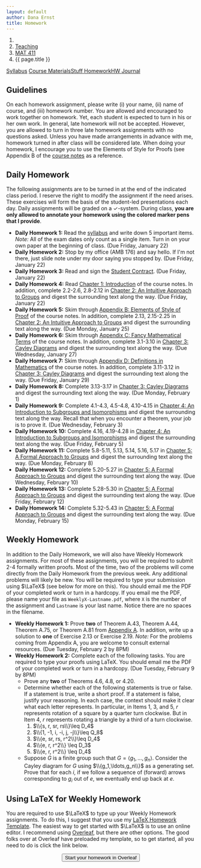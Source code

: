 ```yaml
---
layout: default
author: Dana Ernst
title: Homework
---
```


<ol class="breadcrumb">
  <li><a href="/"><i class="fa fa-home"></i></a></li>
  <li><a href="/teaching/">Teaching</a></li>
  <li><a href="/teaching/mat411s16">MAT 411</a></li>
  <li class="active">{{ page.title }}</li>
</ol>

<div class="row">
<div class="col-xs-12">
<div class="btn-group btn-group-justified">
<a class="btn btn-default btn-success" href="{{site.baseurl}}/teaching/mat411s16/syllabus/">Syllabus</a>
<a class="btn btn-default btn-primary" href="{{site.baseurl}}/teaching/mat411s16/materials/">
<span class="hidden-xs">Course Materials</span><span class="visible-xs">Stuff</span>
</a>
<a class="btn btn-default btn-warning" href="{{site.baseurl}}/teaching/mat411s16/homework/">
<span class="hidden-xs">Homework</span><span class="visible-xs">HW</span>
</a>
<a class="btn btn-default btn-info" href="{{site.baseurl}}/teaching/mat411s16/journal/">Journal</a>
</div>
</div>
</div>

## Guidelines ##
On each homework assignment, please write (i) your name, (ii) name of course, and (iii) homework number. You are allowed and encouraged to work together on homework. Yet, each student is expected to turn in his or her own work. In general, late homework will not be accepted. However, you are allowed to turn in three late homework assignments with no questions asked. Unless you have made arrangements in advance with me, homework turned in after class will be considered late. When doing your homework, I encourage you to use the Elements of Style for Proofs (see Appendix B of the [course notes]({{site.baseurl}}/teaching/mat411s16/materials/) as a reference.

## Daily Homework ##
The following assignments are to be turned in at the end of the indicated class period.  I reserve the right to modify the assignment if the need arises.  These exercises will form the basis of the student-led presentations each day.  Daily assignments will be graded on a $\checkmark$-system.  During class, **you are only allowed to annotate your homework using the colored marker pens that I provide**.

- **Daily Homework 1:** Read the [syllabus]({{site.baseurl}}/teaching/mat411s16/syllabus/) and write down 5 important items.  *Note:*  All of the exam dates only count as a single item.  Turn in on your own paper at the beginning of class. (Due Friday, January 22)
- **Daily Homework 2:** Stop by my office (AMB 176) and say hello. If I'm not there, just slide note under my door saying you stopped by. (Due Friday, January 22)
- **Daily Homework 3:** Read and sign the [Student Contract]({{site.baseurl}}/teaching/StudentContract.pdf). (Due Friday, January 22)
- **Daily Homework 4:** Read [Chapter 1: Introduction]({{site.baseurl}}/teaching/mat411s16/Introduction.pdf) of the course notes.  In addition, complete 2.2-2.6, 2.8-2.12 in [Chapter 2: An Intuitive Approach to Groups]({{site.baseurl}}/teaching/mat411s16/IntuitiveGroups.pdf) and digest the surrounding text along the way. (Due Friday, January 22)
- **Daily Homework 5:** Skim through [Appendix B: Elements of Style of Proof]({{site.baseurl}}/teaching/mat411s16/ElementsOfStyle.pdf) of the course notes.  In addition, complete 2.13, 2.15-2.25 in [Chapter 2: An Intuitive Approach to Groups]({{site.baseurl}}/teaching/mat411s16/IntuitiveGroups.pdf) and digest the surrounding text along the way. (Due Monday, January 25)
- **Daily Homework 6:** Skim through [Appendix C: Fancy Mathematical Terms]({{site.baseurl}}/teaching/mat411s16/FancyMathematicalTerms.pdf) of the course notes.  In addition, complete 3.1-3.10 in [Chapter 3: Cayley Diagrams]({{site.baseurl}}/teaching/mat411s16/CayleyDiagrams.pdf) and digest the surrounding text along the way. (Due Wednesday, January 27)
- **Daily Homework 7:** Skim through [Appendix D: Definitions in Mathematics]({{site.baseurl}}/teaching/mat411s16/Definitions.pdf) of the course notes.  In addition, complete 3.11-3.12 in [Chapter 3: Cayley Diagrams]({{site.baseurl}}/teaching/mat411s16/CayleyDiagrams.pdf) and digest the surrounding text along the way. (Due Friday, January 29)
- **Daily Homework 8:** Complete 3.13-3.17 in [Chapter 3: Cayley Diagrams]({{site.baseurl}}/teaching/mat411s16/CayleyDiagrams.pdf) and digest the surrounding text along the way. (Due Monday, February 1)
- **Daily Homework 9:** Complete 4.1-4.3, 4.5-4.8, 4.10-4.15 in [Chapter 4: An Introduction to Subgroups and Isomorphisms]({{site.baseurl}}/teaching/mat411s16/IntroSubgroupsIsomorphisms.pdf) and digest the surrounding text along the way. Recall that when you encounter a theorem, your job is to prove it. (Due Wednesday, February 3)
- **Daily Homework 10:** Complete 4.16, 4.19-4.28 in [Chapter 4: An Introduction to Subgroups and Isomorphisms]({{site.baseurl}}/teaching/mat411s16/IntroSubgroupsIsomorphisms.pdf) and digest the surrounding text along the way. (Due Friday, February 5)
- **Daily Homework 11:** Complete 5.8-5.11, 5.13, 5.14, 5.16, 5.17 in [Chapter 5: A Formal Approach to Groups]({{site.baseurl}}/teaching/mat411s16/FormalGroups.pdf) and digest the surrounding text along the way. (Due Monday, February 8)
- **Daily Homework 12:** Complete 5.20-5.27 in [Chapter 5: A Formal Approach to Groups]({{site.baseurl}}/teaching/mat411s16/FormalGroups.pdf) and digest the surrounding text along the way. (Due Wednesday, February 10)
- **Daily Homework 13:** Complete 5.28-5.30 in [Chapter 5: A Formal Approach to Groups]({{site.baseurl}}/teaching/mat411s16/FormalGroups.pdf) and digest the surrounding text along the way. (Due Friday, February 12)
- **Daily Homework 14:** Complete 5.32-5.43 in [Chapter 5: A Formal Approach to Groups]({{site.baseurl}}/teaching/mat411s16/FormalGroups.pdf) and digest the surrounding text along the way. (Due Monday, February 15)

<!--
- **Daily Homework 13:** Read Section 5.3 in [Chapter 5: A Formal Approach to Groups](http://teaching.danaernst.com/files/fall2014/mat411/FormalGroups.pdf) and complete 5.40-5.45. You'll notice that I did not assign several problems and theorems in Section 5.3, but you more or less did these on the take-home portion of Exam 1.  Be sure to re-read them!  (Due Friday, September 26)
- **Daily Homework 14:** Read Sections 5.4 and 5.5 in [Chapter 5: A Formal Approach to Groups](http://teaching.danaernst.com/files/fall2014/mat411/FormalGroups.pdf) and complete 5.46-5.50, 5.52, 5.54, 5.55. (Due Monday, September 29)
- **Daily Homework 15:** Read Section 5.5 in [Chapter 5: A Formal Approach to Groups](http://teaching.danaernst.com/files/fall2014/mat411/FormalGroups.pdf) and complete 5.56-5.60, 5.62-5.63. (Due Wednesday, October 1)
- **Daily Homework 16:** Read Section 5.5 in [Chapter 5: A Formal Approach to Groups](http://teaching.danaernst.com/files/fall2014/mat411/FormalGroups.pdf) and complete 5.65-5.68. (Due Friday, October 3)
- **Daily Homework 17:** Read Sections 5.5 and 5.6 in [Chapter 5: A Formal Approach to Groups](http://teaching.danaernst.com/files/fall2014/mat411/FormalGroups.pdf) and complete 5.69-5.70. And get caught up on any outstanding problems if you need to. (Due Monday, October 6)
- **Daily Homework 18:** Read Section 5.6 in [Chapter 5: A Formal Approach to Groups](http://teaching.danaernst.com/files/fall2014/mat411/FormalGroups.pdf) and complete 5.71-5.74, 5.76-5.78. (Due Wednesday, October 8)
- **Daily Homework 19:** Read Section 5.6 in [Chapter 5: A Formal Approach to Groups](http://teaching.danaernst.com/files/fall2014/mat411/FormalGroups.pdf) and complete 5.79, 5.80, 5.82, 5.83. (Due Friday, October 10)
- **Daily Homework 20:** Read Section 6.1 in [Chapter 6: Families of Groups](http://teaching.danaernst.com/files/fall2014/mat411/Families.pdf) and complete 5.85, 6.1, 6.2, 6.4-6.10. (Due Monday, October 13)
- **Daily Homework 21:** Read Section 6.1 in [Chapter 6: Families of Groups](http://teaching.danaernst.com/files/fall2014/mat411/Families.pdf) and complete 6.12-6.14. (Due Wednesday, October 15)
- **Daily Homework 22:** Read Section 6.1 in [Chapter 6: Families of Groups](http://teaching.danaernst.com/files/fall2014/mat411/Families.pdf) and complete 6.15-6.17. (Due Friday, October 17)
- **Daily Homework 23:** Read Section 6.1 in [Chapter 6: Families of Groups](http://teaching.danaernst.com/files/fall2014/mat411/Families.pdf) and complete 6.27-6.29. (Due Friday, October 24)
- **Daily Homework 24:** Read Section 6.1 in [Chapter 6: Families of Groups](http://teaching.danaernst.com/files/fall2014/mat411/Families.pdf) and complete 6.40-6.44, 6.47. Also, digest the meaning of Theorem 6.39, which you will need to do a few of the problems.  I suggest you crank out a few examples to convince yourself the theorem is true. I'll either prove this theorem in class next week or send out a proof for you to read at your leisure. (Due Monday, October 27)
- **Daily Homework 25:** Read Section 6.2 in [Chapter 6: Families of Groups](http://teaching.danaernst.com/files/fall2014/mat411/Families.pdf) and complete 6.49-6.53. (Due Wednesday, October 29)
- **Daily Homework 26:** Read Section 6.3 in [Chapter 6: Families of Groups](http://teaching.danaernst.com/files/fall2014/mat411/Families.pdf) and complete 6.55-6.56, 6.58-6.69. This looks like a lot, but most of them you should be able to dispense with rather quickly. (Due Friday, October 31)
- **Daily Homework 27:** Read Section 6.3 in [Chapter 6: Families of Groups](http://teaching.danaernst.com/files/fall2014/mat411/Families.pdf) and complete 6.70-6.76, 6.79, 6.80. To do the last two problems, you'll need to understand Theorem 6.78 and the discussion that follows it. (Due Monday, November 3)
- **Daily Homework 28:** Read Section 6.4 in [Chapter 6: Families of Groups](http://teaching.danaernst.com/files/fall2014/mat411/Families.pdf) and complete 6.81-6.88, 6.90, 6.92-6.94, 6.97, 6.98. Also, make sure you read and digest Theorem 6.96. (Due Wednesday, November 5)
- **Daily Homework 29:** If necessary, finish up any problems from Daily Homework 28.  Also, read Section 7.1 in [Chapter 7: Cosets, Lagrange's Theorem, and Normal Subgroups](http://teaching.danaernst.com/files/fall2014/mat411/CosetsLagrangeNormal.pdf) and complete 7.2, 7.3, 7.4(a)(b), 7.5, 7.7, 7.8(2). You are also responsible for digesting the content of the problems that were omitted, but you do not have to formally complete them. (Due Friday, November 7)
- **Daily Homework 30:** Re-read Section 7.1 and read Section 7.2 in [Chapter 7: Cosets, Lagrange's Theorem, and Normal Subgroups](http://teaching.danaernst.com/files/fall2014/mat411/CosetsLagrangeNormal.pdf) and complete 7.12, 7.13-7.19, 7.21, 7.22.  You are also responsible for digesting the content of the problems that were omitted, but you do not have to formally complete them. (Due Monday, November 10)
- **Daily Homework 31:** Read Section 7.3 in [Chapter 7: Cosets, Lagrange's Theorem, and Normal Subgroups](http://teaching.danaernst.com/files/fall2014/mat411/CosetsLagrangeNormal.pdf) and complete 7.24-7.31.  (Due Wednesday, November 12)
- **Daily Homework 32:** Read Sections 8.1 and 8.2 in [Chapter 8: Products and Quotients of Groups](http://teaching.danaernst.com/files/fall2014/mat411/ProductsQuotients.pdf) and complete 8.1, 8.6, 8.7, 8.26-8.30, 8.32, any 2 parts of 8.33.  You are also responsible for digesting the content of the problems that were omitted, but you do not have to formally complete them. (Due Friday, November 14)
- **Daily Homework 33:** Complete the exercises found [here](http://teaching.danaernst.com/files/fall2014/mat411/Daily33.pdf) (but skip the last problem). (Due Monday, November 24)
- **Daily Homework 34:** Complete the exercises found [here](http://teaching.danaernst.com/files/fall2014/mat411/Daily34.pdf). (Due Wednesday, November 26)
- **Daily Homework 35:** Complete the exercises found [here](http://teaching.danaernst.com/files/fall2014/mat411/Daily35.pdf). (Due Monday, December 1)
- **Daily Homework 36:** Complete the exercises found [here](http://teaching.danaernst.com/files/fall2014/mat411/Daily36.pdf). (Due Wednesday, December 3)
- **Daily Homework 37:** Last one! Complete the exercises found [here](http://teaching.danaernst.com/files/fall2014/mat411/Daily37.pdf) (Due Friday, December 5)

-->

## Weekly Homework ##
In addition to the Daily Homework, we will also have Weekly Homework assignments.  For most of these assignments, you will be required to submit 2-4 formally written proofs.  Most of the time, two of the problems will come directly from the Daily Homework from the previous week.  Any additional problems will likely be new.  You will be required to type your submission using $\LaTeX$ (see below for more on this).  You should email me the PDF of your completed work or turn in a hardcopy. If you email me the PDF, please name your file as <code>WeeklyX-Lastname.pdf</code>, where <code>X</code> is the number of the assignment and <code>Lastname</code> is your last name.  Notice there are no spaces in the filename.

- **Weekly Homework 1:** Prove **two** of Theorem A.43, Theorem A.44, Theorem A.75, or Theorem A.81 from [Appendix A]({{site.baseurl}}/teaching/mat411s16/Prerequisites.pdf). In addition, write up a solution to **one** of Exercise 2.13 or Exercise 2.19.  *Note:* For the problems coming from Appendix A, you are welcome to consult external resources. (Due Tuesday, February 2 by 8PM)
- **Weekly Homework 2:** Complete each of the following tasks. You are required to type your proofs using LaTeX.  You should email me the PDF of your completed work or turn in a hardcopy. (Due Tuesday, February 9 by 8PM)
  - Prove any **two** of Theorems 4.6, 4.8, or 4.20.
  - Determine whether each of the following statements is true or false. If a statement is true, write a short proof. If a statement is false, justify your reasoning. In each case, the context should make it clear what each letter represents. In particular, in Items 1, 3, and 5, $r$ represents rotation of a square by a quarter turn clockwise. But in Item 4, $r$ represents rotating a triangle by a third of a turn clockwise.
      1. $\\{s, r, sr, rs\\}\leq D_4$
      2. $\\{1, -1, i, -i, j, -j\\}\leq Q_8$
      3. $\\{e, sr, rs, r^2\\}\leq D_4$
      4. $\\{e, r, r^2\\} \leq D_3$
      5. $\\{e, r, r^2\\} \leq D_4$
  - Suppose $G$ is a finite group such that $G=\langle g_1,\ldots, g_n\rangle$.  Consider the Cayley diagram for $G$ using $\\{g_1,\ldots,g_n\\}$ as a generating set.  Prove that for each $i$, if we follow a sequence of (forward) arrows corresponding to $g_i$ out of $e$, we eventually end up back at $e$.

<!--
- **Weekly Homework 4:** Prove one of Theorems 5.24, 5.25, 5.28 and prove one of Theorems 5.30, 5.32(2) from [Chapter 5: A Formal Approach to Groups](http://teaching.danaernst.com/files/fall2014/mat411/FormalGroups.pdf). (Due Tuesday, September 30 by 8PM)
- **Weekly Homework 5:** Prove any two of Theorems 5.52, 5.58, 5.60, 5.62, 5.64 from [Chapter 5: A Formal Approach to Groups](http://teaching.danaernst.com/files/fall2014/mat411/FormalGroups.pdf). (Due Tuesday, October 7 by 8PM)
- **Weekly Homework 6:** Prove any two of Problem 5.76, Theorems 5.79, 5.80, 5.82, 5.83 from [Chapter 5: A Formal Approach to Groups](http://teaching.danaernst.com/files/fall2014/mat411/FormalGroups.pdf). (Due Tuesday, October 14 by 8PM)
- **Weekly Homework 7:** Prove any two of 6.14, 6.18, 6.19, 6.20, 6.22, 6.52(4) from [Chapter 6: Families of Groups](http://teaching.danaernst.com/files/fall2014/mat411/Families.pdf).  (Due Tuesday, November 4 by 8PM)
- **Weekly Homework 8:** Prove any two of 6.63, 6.69, 6.70, 6.86 from [Chapter 6: Families of Groups](http://teaching.danaernst.com/files/fall2014/mat411/Families.pdf). If you choose to prove 6.86, you should include your constructions from 6.84 and 6.85. (Due Thursday, November 13 by 8PM)
- **Weekly Homework 9:** Prove any two theorems from Daily Homework 35-36. This includes Theorems 1, 2, 3 from Daily Homework 33, Exercise 7 from Daily Homework 34, Theorems 1, 2, 3 from Daily Homework 35, and any theorem-type problems from Daily Homework 36(Due Thursday, December 4 by 8PM)
-->

## Using LaTeX for Weekly Homework ##
You are required to use $\LaTeX$ to type up your Weekly Homework assignments.  To do this, I suggest that you use my [LaTeX Homework Template](https://github.com/dcernst/MiscTeachingMaterials/blob/master/HWTemplate.tex).  The easiest way to get started with $\LaTeX$ is to use an online editor.  I recommend using [Overleaf](https://overleaf.com), but there are other options.  The good folks over at Overleaf have preloaded my template, so to get started, all you need to do is click the link below.

<center>
<form action="https://www.writelatex.com/docs" method="POST">
    <input type="hidden" name="template" value="danaernst-weekly_homework_x">
    <input type="submit" class="wl-submit" value="Start your homework in Overleaf">
  </form>
</center>
